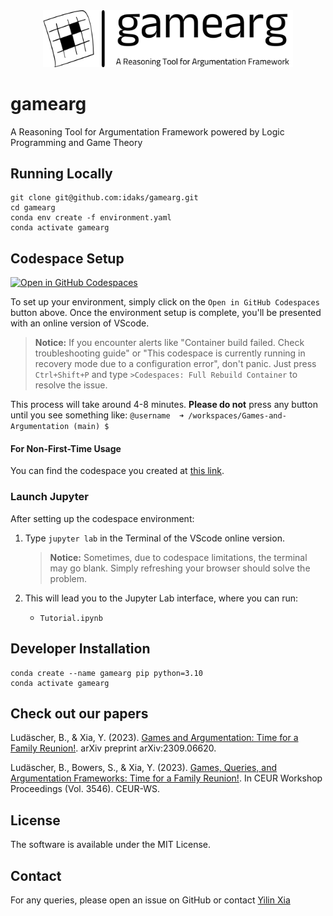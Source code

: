 <br>
<br>
<p align="center">
<img src="logo.png" alt="gamearg logo" style="width:400px;"/>
</p>

# gamearg
A Reasoning Tool for Argumentation Framework powered by Logic Programming and Game Theory

## Running Locally
```
git clone git@github.com:idaks/gamearg.git
cd gamearg
conda env create -f environment.yaml
conda activate gamearg
```

## Codespace Setup
[![Open in GitHub Codespaces](https://github.com/codespaces/badge.svg)](https://codespaces.new/idaks/Games-and-Argumentation)

To set up your environment, simply click on the `Open in GitHub Codespaces` button above. Once the environment setup is complete, you'll be presented with an online version of VScode.

> **Notice:** If you encounter alerts like "Container build failed. Check troubleshooting guide" or "This codespace is currently running in recovery mode due to a configuration error", don't panic. Just press `Ctrl+Shift+P` and type `>Codespaces: Full Rebuild Container` to resolve the issue.

This process will take around 4-8 minutes. **Please do not** press any button until you see something like: `@username  ➜ /workspaces/Games-and-Argumentation (main) $ `

#### For Non-First-Time Usage
You can find the codespace you created at [this link](https://github.com/codespaces).

### Launch Jupyter

After setting up the codespace environment:

1. Type `jupyter lab` in the Terminal of the VScode online version.
   
   > **Notice:** Sometimes, due to codespace limitations, the terminal may go blank. Simply refreshing your browser should solve the problem.

2. This will lead you to the Jupyter Lab interface, where you can run:
   - `Tutorial.ipynb`

## Developer Installation
```
conda create --name gamearg pip python=3.10
conda activate gamearg
```

## Check out our papers
Ludäscher, B., & Xia, Y. (2023). [Games and Argumentation: Time for a Family Reunion!](https://arxiv.org/pdf/2309.06620.pdf). arXiv preprint arXiv:2309.06620.

Ludäscher, B., Bowers, S., & Xia, Y. (2023). [Games, Queries, and Argumentation Frameworks: Time for a Family Reunion!](https://ceur-ws.org/Vol-3546/paper06.pdf).
In CEUR Workshop Proceedings (Vol. 3546). CEUR-WS.

## License
The software is available under the MIT License.

## Contact
For any queries, please open an issue on GitHub or contact [Yilin Xia](https://yilinxia.com/)

